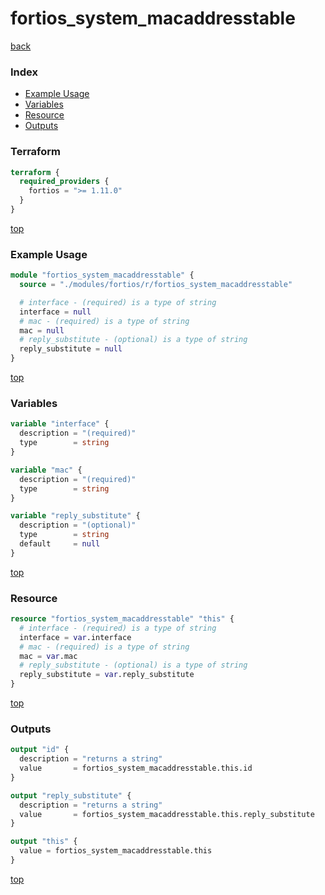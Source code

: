 # fortios_system_macaddresstable

[back](../fortios.md)

### Index

- [Example Usage](#example-usage)
- [Variables](#variables)
- [Resource](#resource)
- [Outputs](#outputs)

### Terraform

```terraform
terraform {
  required_providers {
    fortios = ">= 1.11.0"
  }
}
```

[top](#index)

### Example Usage

```terraform
module "fortios_system_macaddresstable" {
  source = "./modules/fortios/r/fortios_system_macaddresstable"

  # interface - (required) is a type of string
  interface = null
  # mac - (required) is a type of string
  mac = null
  # reply_substitute - (optional) is a type of string
  reply_substitute = null
}
```

[top](#index)

### Variables

```terraform
variable "interface" {
  description = "(required)"
  type        = string
}

variable "mac" {
  description = "(required)"
  type        = string
}

variable "reply_substitute" {
  description = "(optional)"
  type        = string
  default     = null
}
```

[top](#index)

### Resource

```terraform
resource "fortios_system_macaddresstable" "this" {
  # interface - (required) is a type of string
  interface = var.interface
  # mac - (required) is a type of string
  mac = var.mac
  # reply_substitute - (optional) is a type of string
  reply_substitute = var.reply_substitute
}
```

[top](#index)

### Outputs

```terraform
output "id" {
  description = "returns a string"
  value       = fortios_system_macaddresstable.this.id
}

output "reply_substitute" {
  description = "returns a string"
  value       = fortios_system_macaddresstable.this.reply_substitute
}

output "this" {
  value = fortios_system_macaddresstable.this
}
```

[top](#index)